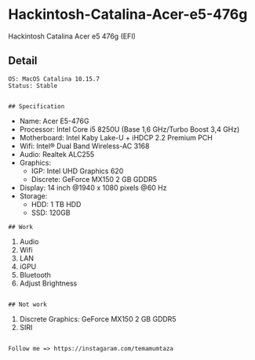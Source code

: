 # Hackintosh-Catalina-Acer-e5-476g
Hackintosh Catalina Acer e5 476g (EFI)

## Detail
```
OS: MacOS Catalina 10.15.7 
Status: Stable


## Specification
```
- Name: Acer E5-476G
- Processor: Intel Core i5 8250U (Base 1,6 GHz/Turbo Boost 3,4 GHz)
- Motherboard: Intel Kaby Lake-U + iHDCP 2.2 Premium PCH
- Wifi: Intel® Dual Band Wireless-AC 3168
- Audio: Realtek ALC255
- Graphics: 
  * IGP: Intel UHD Graphics 620
  * Discrete: GeForce MX150 2 GB GDDR5
- Display: 14 inch @1940 x 1080 pixels @60 Hz
- Storage:
  * HDD: 1 TB HDD
  * SSD: 120GB
```
## Work
```
1. Audio
2. Wifi
3. LAN
4. iGPU
5. Bluetooth
6. Adjust Brightness

```

## Not work
```
1. Discrete Graphics: GeForce MX150 2 GB GDDR5
2. SIRI
```

Follow me => https://instagaram.com/temamumtaza
